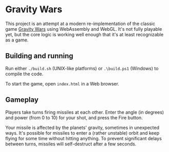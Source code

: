 # Gravity Wars

This project is an attempt at a modern re-implementation of the classic game [Gravity Wars](http://www.physics.rutgers.edu/~doroshen/downloads/gwars.html) using WebAssembly and WebGL.
It's not fully playable yet, but the core logic is working well enough that it's at least recognizable as a game.

## Building and running

Run either `./build.sh` (UNIX-like platforms) or `.\build.ps1` (Windows) to compile the code.

To start the game, open `index.html` in a Web browser.

## Gameplay

Players take turns firing missiles at each other.
Enter the angle (in degrees) and power (from 0 to 10) for your shot, and press the Fire button.

Your missile is affected by the planets' gravity, sometimes in unexpected ways.
It's possible for missiles to enter a (rather unstable) orbit and keep flying for some time without hitting anything.
To prevent significant delays between turns, missiles will self-destruct after a few seconds.